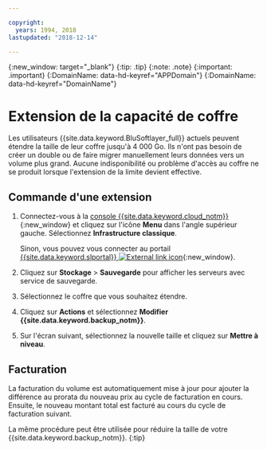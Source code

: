 ```yaml
---

copyright:
  years: 1994, 2018
lastupdated: "2018-12-14"

---
```

{:new_window: target="_blank"}
{:tip: .tip}
{:note: .note}
{:important: .important}
{:DomainName: data-hd-keyref="APPDomain"}
{:DomainName: data-hd-keyref="DomainName"}

# Extension de la capacité de coffre

Les utilisateurs {{site.data.keyword.BluSoftlayer_full}} actuels peuvent étendre la taille de leur coffre jusqu'à 4 000 Go. Ils n'ont pas besoin de créer un double ou de faire migrer manuellement leurs données vers un volume plus grand. Aucune indisponibilité ou problème d'accès au coffre ne se produit lorsque l'extension de la limite devient effective.

## Commande d'une extension

1. Connectez-vous à la [console {{site.data.keyword.cloud_notm}}](https://{DomainName}/catalog/){:new_window} et cliquez sur l'icône **Menu** dans l'angle supérieur gauche. Sélectionnez **Infrastructure classique**.

   Sinon, vous pouvez vous connecter au portail [{{site.data.keyword.slportal}} ![External link icon](../../icons/launch-glyph.svg "External link icon")](https://control.softlayer.com/){:new_window}.
2. Cliquez sur **Stockage** > **Sauvegarde** pour afficher les serveurs avec service de sauvegarde.
3. Sélectionnez le coffre que vous souhaitez étendre.
4. Cliquez sur **Actions** et sélectionnez **Modifier {{site.data.keyword.backup_notm}}**.
5. Sur l'écran suivant, sélectionnez la nouvelle taille et cliquez sur **Mettre à niveau**.

## Facturation

La facturation du volume est automatiquement mise à jour pour ajouter la différence au prorata du nouveau prix au cycle de facturation en cours. Ensuite, le nouveau montant total est facturé au cours du cycle de facturation suivant.

La même procédure peut être utilisée pour réduire la taille de votre {{site.data.keyword.backup_notm}}. {:tip}
